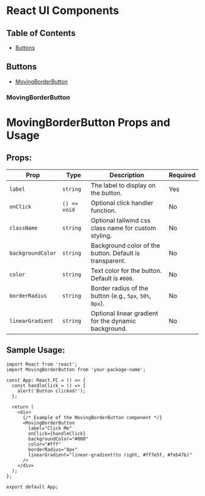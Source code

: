 # React UI Components

## Table of Contents
- [Buttons](#buttons)

## Buttons
- [MovingBorderButton](#movingBorderButton)

### MovingBorderButton

# MovingBorderButton Props and Usage

## Props:

| Prop              | Type                | Description                                                       | Required |
|-------------------|---------------------|-------------------------------------------------------------------|----------|
| `label`           | `string`            | The label to display on the button.                               | Yes      |
| `onClick`         | `() => void`        | Optional click handler function.                                  | No       |
| `className`       | `string`            | Optional tailwind css class name for custom styling.                           | No       |
| `backgroundColor` | `string`            | Background color of the button. Default is transparent.          | No       |
| `color`           | `string`            | Text color for the button. Default is `#000`.                     | No       |
| `borderRadius`    | `string`            | Border radius of the button (e.g., `5px`, `50%`, `8px`).          | No       |
| `linearGradient`  | `string`            | Optional linear gradient for the dynamic background.              | No       |

## Sample Usage:

```tsx
import React from 'react';
import MovingBorderButton from 'your-package-name';

const App: React.FC = () => {
  const handleClick = () => {
    alert('Button clicked!');
  };

  return (
    <div>
      {/* Example of the MovingBorderButton component */}
      <MovingBorderButton 
        label="Click Me" 
        onClick={handleClick}
        backgroundColor="#000" 
        color="#fff" 
        borderRadius="8px" 
        linearGradient="linear-gradient(to right, #ff7e5f, #feb47b)"
      />
    </div>
  );
};

export default App;
